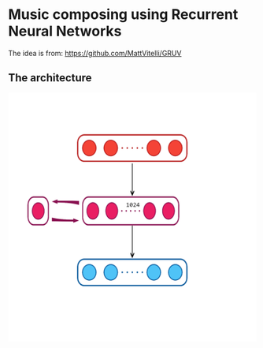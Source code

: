 # Music composing using Recurrent Neural Networks

The idea is from: https://github.com/MattVitelli/GRUV

## The architecture
![Architecture](https://github.com/peternagy1332/music-composer/blob/master/assets/arch.png?raw=true "Architecture")